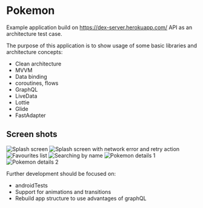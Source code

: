 
# Pokemon
Example application build on https://dex-server.herokuapp.com/ API as an architecture test case.

The purpose of this application is to show usage of some basic libraries and architecture concepts:
* Clean architecture
* MVVM
* Data binding
* coroutines, flows
* GraphQL
* LiveData
* Lottie
* Glide
* FastAdapter

## Screen shots
![Splash screen](/screens/screen1.png)
![Splash screen with network error and retry action](/screens/screen2.png)
![Favourites list](/screens/screen3.png)
![Searching by name](screens/screen4.png)
![Pokemon details 1](screens/screen5.png)
![Pokemon details 2](screens/screen6.png)

Further development should be focused on:
* androidTests
* Support for animations and transitions
* Rebuild app structure to use advantages of graphQL


